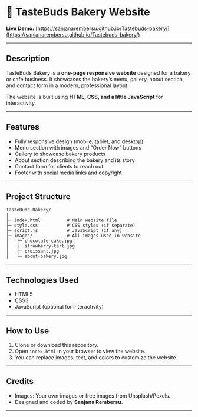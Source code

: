 
# 🍰 TasteBuds Bakery Website

**Live Demo:** [https://sanjanarembersu.github.io/Tastebuds-bakery/](https://sanjanarembersu.github.io/Tastebuds-bakery/)

---

## **Description**

TasteBuds Bakery is a **one-page responsive website** designed for a bakery or cafe business.
It showcases the bakery’s menu, gallery, about section, and contact form in a modern, professional layout.

The website is built using **HTML, CSS, and a little JavaScript** for interactivity.

---

## **Features**

* Fully responsive design (mobile, tablet, and desktop)
* Menu section with images and “Order Now” buttons
* Gallery to showcase bakery products
* About section describing the bakery and its story
* Contact form for clients to reach out
* Footer with social media links and copyright

---

## **Project Structure**

```
TasteBuds-Bakery/
│
├─ index.html          # Main website file
├─ style.css           # CSS styles (if separate)
├─ script.js           # JavaScript (if any)
├─ images/             # All images used in website
│   ├─ chocolate-cake.jpg
│   ├─ strawberry-tart.jpg
│   ├─ croissant.jpg
│   └─ about-bakery.jpg
```

---

## **Technologies Used**

* HTML5
* CSS3
* JavaScript (optional for interactivity)

---

## **How to Use**

1. Clone or download this repository.
2. Open `index.html` in your browser to view the website.
3. You can replace images, text, and colors to customize the website.

---

## **Credits**

* Images: Your own images or free images from Unsplash/Pexels.
* Designed and coded by **Sanjana Rembersu**.

---


